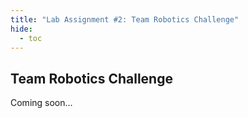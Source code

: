 ```yaml
---
title: "Lab Assignment #2: Team Robotics Challenge"
hide:
  - toc
--- 
```


## Team Robotics Challenge

Coming soon...